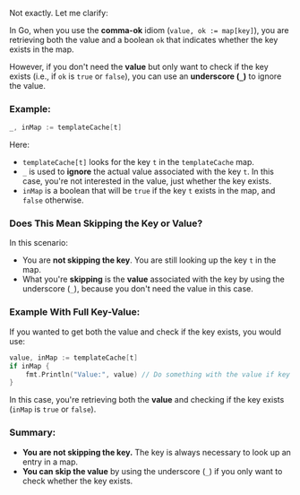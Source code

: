 Not exactly. Let me clarify:

In Go, when you use the **comma-ok** idiom (`value, ok := map[key]`), you are retrieving both the value and a boolean `ok` that indicates whether the key exists in the map. 

However, if you don't need the **value** but only want to check if the key exists (i.e., if `ok` is `true` or `false`), you can use an **underscore (`_`)** to ignore the value.

### Example:
```go
_, inMap := templateCache[t]
```

Here:
- `templateCache[t]` looks for the key `t` in the `templateCache` map.
- `_` is used to **ignore** the actual value associated with the key `t`. In this case, you're not interested in the value, just whether the key exists.
- `inMap` is a boolean that will be `true` if the key `t` exists in the map, and `false` otherwise.

### Does This Mean Skipping the Key or Value?
In this scenario:
- You are **not skipping the key**. You are still looking up the key `t` in the map. 
- What you're **skipping** is the **value** associated with the key by using the underscore (`_`), because you don't need the value in this case.

### Example With Full Key-Value:
If you wanted to get both the value and check if the key exists, you would use:

```go
value, inMap := templateCache[t]
if inMap {
    fmt.Println("Value:", value) // Do something with the value if key exists
}
```

In this case, you're retrieving both the **value** and checking if the key exists (`inMap` is `true` or `false`).

### Summary:
- **You are not skipping the key.** The key is always necessary to look up an entry in a map.
- **You can skip the value** by using the underscore (`_`) if you only want to check whether the key exists.
